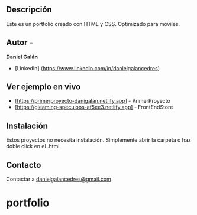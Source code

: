 ## Descripción
Este es un portfolio creado con HTML y CSS.
Optimizado para móviles.

## Autor -
**Daniel Galán**

* [LinkedIn] (https://www.linkedin.com/in/danielgalancedres)


## Ver ejemplo en vivo
- [https://primerproyecto-danigalan.netlify.app] - PrimerProyecto
- [https://gleaming-speculoos-af5ee3.netlify.app] - FrontEndStore

## Instalación
Estos proyectos no necesita instalación. Simplemente abrir la carpeta o haz doble click en el .html

## Contacto
Contactar a danielgalancedres@gmail.com
# portfolio
